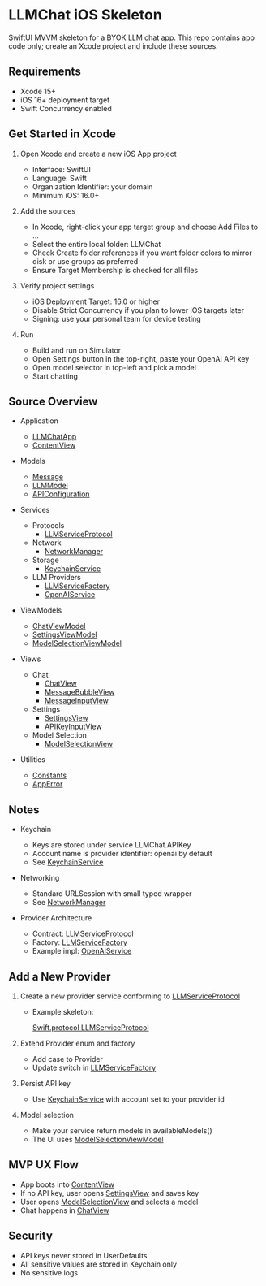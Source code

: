 # LLMChat iOS Skeleton

SwiftUI MVVM skeleton for a BYOK LLM chat app. This repo contains app code only; create an Xcode project and include these sources.

## Requirements
- Xcode 15+
- iOS 16+ deployment target
- Swift Concurrency enabled

## Get Started in Xcode
1. Open Xcode and create a new iOS App project
   - Interface: SwiftUI
   - Language: Swift
   - Organization Identifier: your domain
   - Minimum iOS: 16.0+

2. Add the sources
   - In Xcode, right-click your app target group and choose
     Add Files to <YourApp>…
   - Select the entire local folder: LLMChat
   - Check Create folder references if you want folder colors to mirror disk or use groups as preferred
   - Ensure Target Membership is checked for all files

3. Verify project settings
   - iOS Deployment Target: 16.0 or higher
   - Disable Strict Concurrency if you plan to lower iOS targets later
   - Signing: use your personal team for device testing

4. Run
   - Build and run on Simulator
   - Open Settings button in the top-right, paste your OpenAI API key
   - Open model selector in top-left and pick a model
   - Start chatting

## Source Overview

- Application
  - [LLMChatApp](LLMChat/App/LLMChatApp.swift:1)
  - [ContentView](LLMChat/App/ContentView.swift:1)

- Models
  - [Message](LLMChat/Models/Message.swift:1)
  - [LLMModel](LLMChat/Models/LLMModel.swift:1)
  - [APIConfiguration](LLMChat/Models/APIConfiguration.swift:1)

- Services
  - Protocols
    - [LLMServiceProtocol](LLMChat/Services/Protocols/LLMServiceProtocol.swift:1)
  - Network
    - [NetworkManager](LLMChat/Services/Network/NetworkManager.swift:1)
  - Storage
    - [KeychainService](LLMChat/Services/Storage/KeychainService.swift:1)
  - LLM Providers
    - [LLMServiceFactory](LLMChat/Services/LLMService/LLMServiceFactory.swift:1)
    - [OpenAIService](LLMChat/Services/LLMService/OpenAIService.swift:1)

- ViewModels
  - [ChatViewModel](LLMChat/ViewModels/ChatViewModel.swift:1)
  - [SettingsViewModel](LLMChat/ViewModels/SettingsViewModel.swift:1)
  - [ModelSelectionViewModel](LLMChat/ViewModels/ModelSelectionViewModel.swift:1)

- Views
  - Chat
    - [ChatView](LLMChat/Views/Chat/ChatView.swift:1)
    - [MessageBubbleView](LLMChat/Views/Chat/MessageBubbleView.swift:1)
    - [MessageInputView](LLMChat/Views/Chat/MessageInputView.swift:1)
  - Settings
    - [SettingsView](LLMChat/Views/Settings/SettingsView.swift:1)
    - [APIKeyInputView](LLMChat/Views/Settings/APIKeyInputView.swift:1)
  - Model Selection
    - [ModelSelectionView](LLMChat/Views/ModelSelection/ModelSelectionView.swift:1)

- Utilities
  - [Constants](LLMChat/Utils/Constants.swift:1)
  - [AppError](LLMChat/Utils/Errors.swift:1)

## Notes

- Keychain
  - Keys are stored under service LLMChat.APIKey
  - Account name is provider identifier: openai by default
  - See [KeychainService](LLMChat/Services/Storage/KeychainService.swift:1)

- Networking
  - Standard URLSession with small typed wrapper
  - See [NetworkManager](LLMChat/Services/Network/NetworkManager.swift:1)

- Provider Architecture
  - Contract: [LLMServiceProtocol](LLMChat/Services/Protocols/LLMServiceProtocol.swift:1)
  - Factory: [LLMServiceFactory](LLMChat/Services/LLMService/LLMServiceFactory.swift:1)
  - Example impl: [OpenAIService](LLMChat/Services/LLMService/OpenAIService.swift:1)

## Add a New Provider

1. Create a new provider service conforming to [LLMServiceProtocol](LLMChat/Services/Protocols/LLMServiceProtocol.swift:1)
   - Example skeleton:

     [Swift.protocol LLMServiceProtocol](LLMChat/Services/Protocols/LLMServiceProtocol.swift:1)

2. Extend Provider enum and factory
   - Add case to Provider
   - Update switch in [LLMServiceFactory](LLMChat/Services/LLMService/LLMServiceFactory.swift:1)

3. Persist API key
   - Use [KeychainService](LLMChat/Services/Storage/KeychainService.swift:1) with account set to your provider id

4. Model selection
   - Make your service return models in availableModels()
   - The UI uses [ModelSelectionViewModel](LLMChat/ViewModels/ModelSelectionViewModel.swift:1)

## MVP UX Flow

- App boots into [ContentView](LLMChat/App/ContentView.swift:1)
- If no API key, user opens [SettingsView](LLMChat/Views/Settings/SettingsView.swift:1) and saves key
- User opens [ModelSelectionView](LLMChat/Views/ModelSelection/ModelSelectionView.swift:1) and selects a model
- Chat happens in [ChatView](LLMChat/Views/Chat/ChatView.swift:1)

## Security

- API keys never stored in UserDefaults
- All sensitive values are stored in Keychain only
- No sensitive logs